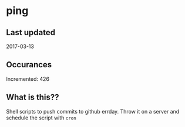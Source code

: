 # ping

## Last updated
2017-03-13

## Occurances
Incremented: 426

## What is this??
Shell scripts to push commits to github errday. Throw it on a server and schedule the script with `cron`



